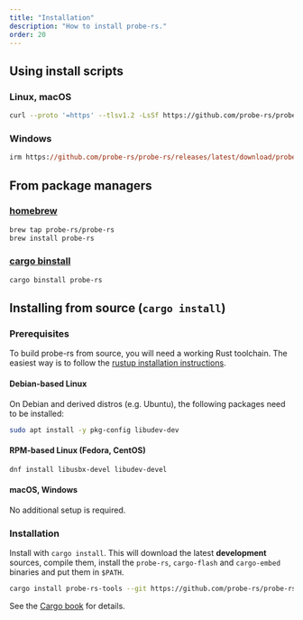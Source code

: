 ```yaml
---
title: "Installation"
description: "How to install probe-rs."
order: 20
---
```


## Using install scripts

### Linux, macOS

```bash
curl --proto '=https' --tlsv1.2 -LsSf https://github.com/probe-rs/probe-rs/releases/latest/download/probe-rs-installer.sh | sh
```

### Windows

```ps
irm https://github.com/probe-rs/probe-rs/releases/latest/download/probe-rs-installer.ps1 | iex
```

## From package managers

### [homebrew](https://brew.sh/)

```bash
brew tap probe-rs/probe-rs
brew install probe-rs
```

### [cargo binstall](https://crates.io/crates/cargo-binstall)

```bash
cargo binstall probe-rs
```

## Installing from source (`cargo install`)

### Prerequisites

To build probe-rs from source, you will need a working Rust toolchain. The easiest way is to follow the [rustup installation instructions](https://rustup.rs).

#### Debian-based Linux

On Debian and derived distros (e.g. Ubuntu), the following packages need to be installed:

```bash
sudo apt install -y pkg-config libudev-dev
```

#### RPM-based Linux (Fedora, CentOS)

```bash
dnf install libusbx-devel libudev-devel
```

#### macOS, Windows

No additional setup is required.

### Installation

Install with `cargo install`. This will download the latest **development** sources, compile them, install the `probe-rs`, `cargo-flash` and `cargo-embed` binaries and put them in `$PATH`.

```bash
cargo install probe-rs-tools --git https://github.com/probe-rs/probe-rs --locked
```

See the [Cargo book](https://doc.rust-lang.org/cargo/commands/cargo-install.html) for details.
